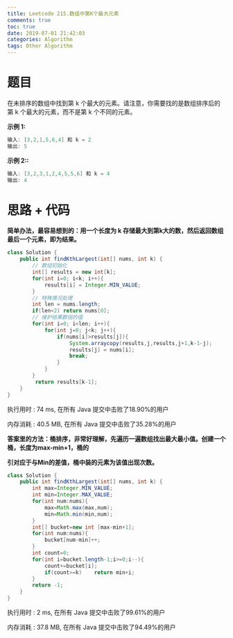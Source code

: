 ```yaml
---
title: Leetcode 215.数组中第K个最大元素
comments: true
toc: true
date: 2019-07-01 21:42:03
categories: Algorithm
tags: Other Algorithm
---
```


# 题目

在未排序的数组中找到第 k 个最大的元素。请注意，你需要找的是数组排序后的第 k 个最大的元素，而不是第 k 个不同的元素。

**示例 1:**
```java
输入: [3,2,1,5,6,4] 和 k = 2
输出: 5
```

**示例 2::**
```java
输入: [3,2,3,1,2,4,5,5,6] 和 k = 4
输出: 4
```

# 思路 + 代码

**简单办法，最容易想到的：用一个长度为 k 存储最大到第k大的数，然后返回数组最后一个元素，即为结果。**

```java
class Solution {
    public int findKthLargest(int[] nums, int k) {
        // 数组初始化
        int[] results = new int[k];
        for(int i=0; i<k; i++){
            results[i] = Integer.MIN_VALUE;
        }
        // 特殊情况处理
        int len = nums.length;
        if(len<2) return nums[0];
        // 维护结果数组的值
        for(int i=0; i<len; i++){
            for(int j=0; j<k; j++){
                if(nums[i]>results[j]){
                    System.arraycopy(results,j,results,j+1,k-1-j);
                    results[j] = nums[i];
                    break;
                }
            }
        }
         return results[k-1];
    }
}
```

执行用时 :
74 ms, 在所有 Java 提交中击败了18.90%的用户

内存消耗 :
40.5 MB, 在所有 Java 提交中击败了35.28%的用户


**答案里的方法：桶排序，非常好理解，先遍历一遍数组找出最大最小值。创建一个桶，长度为max-min+1，桶的**

**引对应于与Min的差值，桶中装的元素为该值出现次数。**

```java
class Solution {
    public int findKthLargest(int[] nums, int k) {
        int max=Integer.MIN_VALUE;
        int min=Integer.MAX_VALUE;
        for(int num:nums){
            max=Math.max(max,num);
            min=Math.min(min,num);
        }
        int[] bucket=new int [max-min+1];
        for(int num:nums){
            bucket[num-min]++;
        }
        int count=0;
        for(int i=bucket.length-1;i>=0;i--){
            count+=bucket[i];
            if(count>=k)    return min+i;
        }
        return -1;
    }
}
```

执行用时 :
2 ms, 在所有 Java 提交中击败了99.61%的用户

内存消耗 :
37.8 MB, 在所有 Java 提交中击败了94.49%的用户
